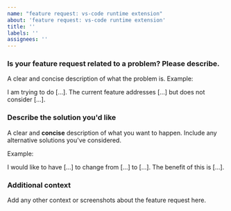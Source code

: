 ```yaml
---
name: "feature request: vs-code runtime extension"
about: 'feature request: vs-code runtime extension'
title: ''
labels: ''
assignees: ''
---
```



### Is your feature request related to a problem? Please describe.
A clear and concise description of what the problem is.
Example: 

I am trying to do [...]. The current feature addresses [...] but does not consider [...].

### Describe the solution you'd like
A clear and **concise** description of what you want to happen. Include any alternative solutions you've considered.

Example:

I would like to have [...] to change from [...] to [...]. The benefit of this is [...].

### Additional context
Add any other context or screenshots about the feature request here.